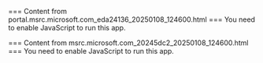 === Content from portal.msrc.microsoft.com_eda24136_20250108_124600.html ===
You need to enable JavaScript to run this app.

=== Content from msrc.microsoft.com_20245dc2_20250108_124600.html ===
You need to enable JavaScript to run this app.
